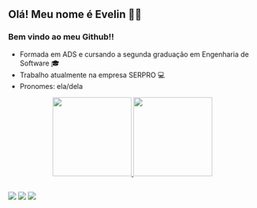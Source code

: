 ## Olá! Meu nome é Evelin 👋👋
   ### Bem vindo ao meu Github!!

 - Formada em ADS e cursando a segunda graduação em Engenharia de Software 🎓
 - Trabalho atualmente na empresa SERPRO 💻 
 - Pronomes: ela/dela
 
 
<div align="center">
  <a href="https://github.com/Evelinzz">
  <img height="160em" src="https://github-readme-stats.vercel.app/api?username=Evelinzz&show_icons=true&theme=synthwave&include_all_commits=true&count_private=true"/>
  <img height="160em" src="https://github-readme-stats.vercel.app/api/top-langs/?username=Evelinzz&layout=compact&langs_count=7&theme=synthwave"/>
</div>
  
 ##
  
  <div>
   <a href="https://www.linkedin.com/in/evelin-leal-3ba918181/" target="_blank"><img src="https://img.shields.io/badge/-LinkedIn-%230077B5?style=for-the-badge&logo=linkedin&logoColor=white" target="_blank"></a> 
  <a href = "mailto:evelingleal1@gmail.com"><img src="https://img.shields.io/badge/-Gmail-%23333?style=for-the-badge&logo=gmail&logoColor=white" target="_blank"></a>
 <a href="https://instagram.com/evelin_com_i/" target="_blank"><img src="https://img.shields.io/badge/-Instagram-%23E4405F?style=for-the-badge&logo=instagram&logoColor=white" target="_blank"></a>
  </div>
